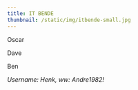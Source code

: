```yaml
---
title: IT BENDE
thumbnail: /static/img/itbende-small.jpg
---
```

O﻿scar

Dave

B﻿en

*Username: Henk, ww: Andre1982!*